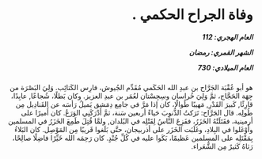 <h1 dir="rtl">وفاة الجراح الحكمي
  .</h1>

<h5 dir="rtl">العام الهجري:  112

الشهر القمري: رمضان

العام الميلادي: 730</h5>

<p dir="rtl">هو أبو عُقْبَة الجَرَّاح بن عبدِ الله الحَكَمي مُقَدِّم الجُيوش، فارِس الكَتائِب. وَلِيَ البَصْرَة من جِهَة الحَجَّاج، ثمَّ وَلِيَ خُراسان وسِجِسْتان لعُمَر بن عبدِ العزيز. وكان بَطلًا، شُجاعًا, عابِدًا، قارِئًا, كَبيرَ القَدْرِ, مَهيبًا طُوالًا، كان إذا مَرَّ في جامِع دِمَشق يَميلُ رَأسَه عن القَنادِيل مِن طُولِه. قال الجَرَّاح: تَرَكتُ الذُّنوبَ حَياءً أربعين سَنة، ثمَّ أَدْرَكَنِي الوَرَعُ. كان أَميرًا على أرمينية، فقَتَلَتْهُ الخَزَرُ، ففَزِعَ النَّاسُ لِقَتْلِه في البُلدان, ولمَّا قُتِلَ طَمِعَ الخَزَرُ في المسلمين وأَوْغَلوا في البِلادِ، وغَلَبَت الخَزَر على أذربيجان، حتَّى بَلَغوا قَريبًا مِن المَوْصِل. كان البَلاءُ بِمَقْتَلِه على المسلمين عَظيمًا، بَكَوا عليه في كُلِّ جُنْدٍ. كان رَحِمَه الله خَيِّرًا فاضِلًا صالِحًا، رَثاهُ كَثيرٌ مِن الشُّعَراء.</p></br>
